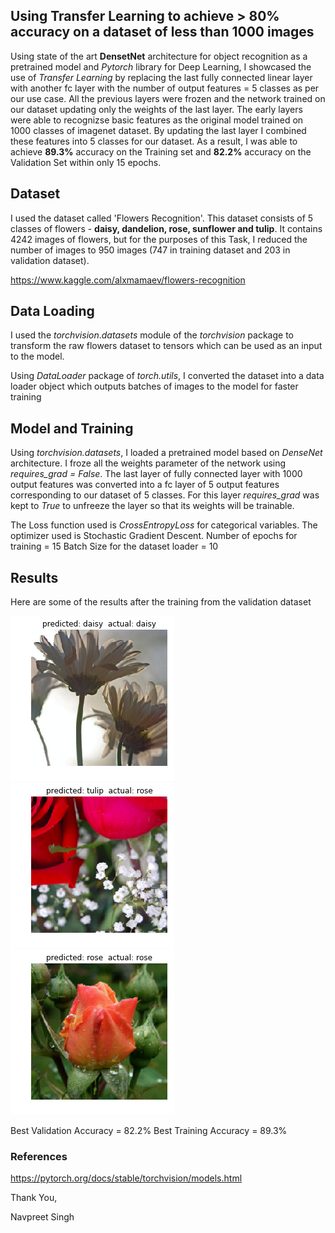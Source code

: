 ## Using Transfer Learning to achieve > 80% accuracy on a dataset of less than 1000 images

Using state of the art **DensetNet** architecture for object recognition as a pretrained model and *Pytorch* library for Deep Learning, I showcased the use of *Transfer Learning* by replacing the last fully connected linear layer with another fc layer with the number of output features = 5 classes as per our use case. All the previous layers were frozen and the network trained on our dataset updating only the weights of the last layer. The early layers were able to recognizse basic features as the original model trained on 1000 classes of imagenet dataset. By updating the last layer I combined these features into 5 classes for our dataset. As a result, I was able to achieve **89.3%** accuracy on the Training set and **82.2%** accuracy on the Validation Set within only 15 epochs.

## Dataset

I used the dataset called 'Flowers Recognition'. This dataset consists of 5 classes of flowers - **daisy, dandelion, rose, sunflower and tulip**. It contains 4242 images of flowers, but for the purposes of this Task, I reduced the number of images to 950 images (747 in training dataset and 203 in validation dataset).

https://www.kaggle.com/alxmamaev/flowers-recognition

## Data Loading

I used the *torchvision*.*datasets* module of the *torchvision* package to transform the raw flowers dataset to tensors which can be used as an input to the model.

Using *DataLoader* package of *torch.utils*, I converted the dataset into a data loader object which outputs batches of images to the model for faster training

## Model and Training

Using *torchvision.datasets*, I loaded a pretrained model based on *DenseNet* architecture. I froze all the weights parameter of the network using *requires_grad = False*. The last layer of fully connected layer with 1000 output features was converted into a fc layer of 5 output features corresponding to our dataset of 5 classes. For this layer *requires_grad* was kept to  *True* to unfreeze the layer so that its weights will be trainable.

The Loss function used is *CrossEntropyLoss* for categorical variables.
The optimizer used is Stochastic Gradient Descent.
Number of epochs for training = 15
Batch Size for the dataset loader = 10

## Results

Here are some of the results after the training  from the validation dataset

![1](results/1.png) ![2](results/2.png) ![3](results/3.png)

Best Validation Accuracy = 82.2%
Best Training Accuracy = 89.3%



### References 

https://pytorch.org/docs/stable/torchvision/models.html



Thank You,

Navpreet Singh
